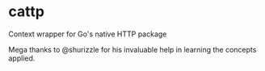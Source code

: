 # cattp
Context wrapper for Go's native HTTP package

Mega thanks to @shurizzle for his invaluable help in learning the concepts applied.
